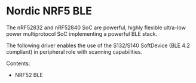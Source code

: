 # Nordic NRF5 BLE

The nRF52832 and nRF52840 SoC are  powerful, highly flexible ultra-low power multiprotocol SoC implementing a powerful BLE stack.

The following driver enables the use of the S132/S140 SoftDevice (BLE 4.2 compliant) in peripheral role with scanning capabilities.

Contents:


* NRF52 BLE
